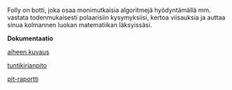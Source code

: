 Folly on botti, joka osaa monimutkaisia algoritmejä hyödyntämällä mm. vastata todenmukaisesti polaarisiin kysymyksiisi, kertoa viisauksia ja auttaa sinua kolmannen luokan matematiikan läksyissäsi.

**Dokumentaatio**

[aiheen kuvaus](dokumentaatio/aiheenKuvausJaRakenne.md)

[tuntikirjanpito](dokumentaatio/tuntikirjanpito.md)

[pit-raportti](https://htmlpreview.github.io/?https://github.com/Nabscina/FollyBot/blob/master/dokumentaatio/pit-raportti/201702022209/index.html)
